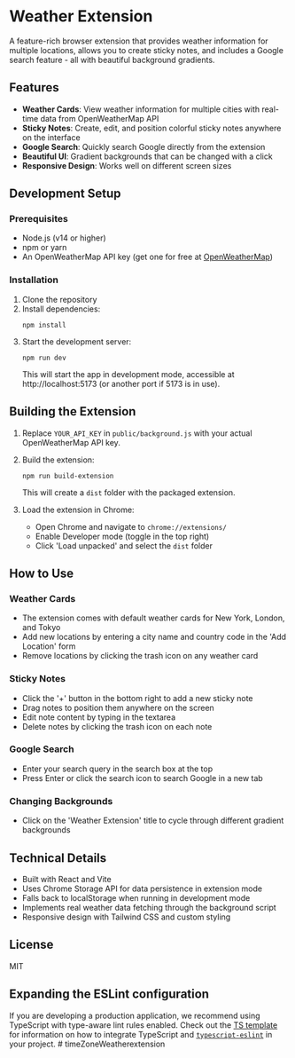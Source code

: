 # Weather Extension

A feature-rich browser extension that provides weather information for multiple locations, allows you to create sticky notes, and includes a Google search feature - all with beautiful background gradients.

## Features

- **Weather Cards**: View weather information for multiple cities with real-time data from OpenWeatherMap API
- **Sticky Notes**: Create, edit, and position colorful sticky notes anywhere on the interface
- **Google Search**: Quickly search Google directly from the extension
- **Beautiful UI**: Gradient backgrounds that can be changed with a click
- **Responsive Design**: Works well on different screen sizes

## Development Setup

### Prerequisites

- Node.js (v14 or higher)
- npm or yarn
- An OpenWeatherMap API key (get one for free at [OpenWeatherMap](https://openweathermap.org/api))

### Installation

1. Clone the repository
2. Install dependencies:
   ```
   npm install
   ```
3. Start the development server:
   ```
   npm run dev
   ```
   This will start the app in development mode, accessible at http://localhost:5173 (or another port if 5173 is in use).

## Building the Extension

1. Replace `YOUR_API_KEY` in `public/background.js` with your actual OpenWeatherMap API key.

2. Build the extension:
   ```
   npm run build-extension
   ```
   This will create a `dist` folder with the packaged extension.

3. Load the extension in Chrome:
   - Open Chrome and navigate to `chrome://extensions/`
   - Enable Developer mode (toggle in the top right)
   - Click 'Load unpacked' and select the `dist` folder

## How to Use

### Weather Cards

- The extension comes with default weather cards for New York, London, and Tokyo
- Add new locations by entering a city name and country code in the 'Add Location' form
- Remove locations by clicking the trash icon on any weather card

### Sticky Notes

- Click the '+' button in the bottom right to add a new sticky note
- Drag notes to position them anywhere on the screen
- Edit note content by typing in the textarea
- Delete notes by clicking the trash icon on each note

### Google Search

- Enter your search query in the search box at the top
- Press Enter or click the search icon to search Google in a new tab

### Changing Backgrounds

- Click on the 'Weather Extension' title to cycle through different gradient backgrounds

## Technical Details

- Built with React and Vite
- Uses Chrome Storage API for data persistence in extension mode
- Falls back to localStorage when running in development mode
- Implements real weather data fetching through the background script
- Responsive design with Tailwind CSS and custom styling

## License

MIT

## Expanding the ESLint configuration

If you are developing a production application, we recommend using TypeScript with type-aware lint rules enabled. Check out the [TS template](https://github.com/vitejs/vite/tree/main/packages/create-vite/template-react-ts) for information on how to integrate TypeScript and [`typescript-eslint`](https://typescript-eslint.io) in your project.
#   t i m e Z o n e W e a t h e r e x t e n s i o n  
 